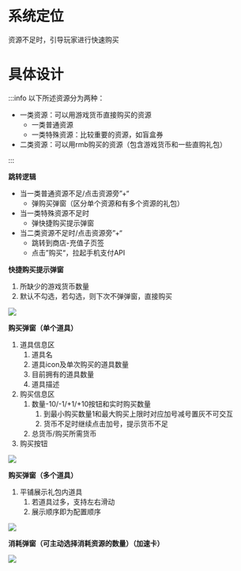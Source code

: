 # 系统定位
资源不足时，引导玩家进行快速购买

# 具体设计
:::info
以下所述资源分为两种：

+ 一类资源：可以用游戏货币直接购买的资源
    - 一类普通资源
    - 一类特殊资源：比较重要的资源，如盲盒券
+ 二类资源：可以用rmb购买的资源（包含游戏货币和一些直购礼包）

:::

**跳转逻辑**

+ 当一类普通资源不足/点击资源旁”+“
    - 弹购买弹窗（区分单个资源和有多个资源的礼包）
+ 当一类特殊资源不足时
    - 弹快捷购买提示弹窗
+ 当二类资源不足时/点击资源旁”+“
    - 跳转到商店-充值子页签
    - 点击”购买“，拉起手机支付API



**快捷购买提示弹窗**

1. 所缺少的游戏货币数量
2. 默认不勾选，若勾选，则下次不弹弹窗，直接购买

![](https://cdn.nlark.com/yuque/0/2024/png/26927517/1714988573813-874b1411-dc33-4093-a77e-27effc41ac56.png)

**购买弹窗（单个道具）**

1. 道具信息区
    1. 道具名
    2. 道具icon及单次购买的道具数量
    3. 目前拥有的道具数量
    4. 道具描述
2. 购买信息区
    1. 数量-10/-1/+1/+10按钮和实时购买数量
        1. 到最小购买数量1和最大购买上限时对应加号减号置灰不可交互
        2. 货币不足时继续点击加号，提示货币不足
    2. 总货币/购买所需货币
3. 购买按钮

![](https://cdn.nlark.com/yuque/0/2024/png/26927517/1715223779786-7b1c1e71-5b15-4813-93f7-3eca545220e0.png) 

**购买弹窗（多个道具）**

1. 平铺展示礼包内道具
    1. 若道具过多，支持左右滑动
    2. 展示顺序即为配置顺序

![](https://cdn.nlark.com/yuque/0/2024/png/26927517/1715223986226-240f1754-1c50-47b2-af10-f73ce0aa13cc.png)

**消耗弹窗（可主动选择消耗资源的数量）（加速卡）**

![](https://cdn.nlark.com/yuque/0/2024/png/26927517/1716534787560-0a54ccb5-af15-4ab6-841d-7fe7aaaf493c.png)

